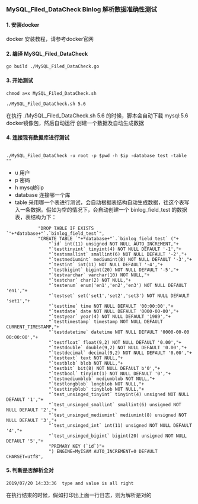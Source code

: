 ### MySQL_Filed_DataCheck Binlog 解析数据准确性测试


#### 1. 安装docker

docker 安装教程，请参考docker官网

#### 2. 编译  MySQL_Filed_DataCheck

```
go build ./MySQL_Filed_DataCheck.go

```


#### 3. 开始测试

```
chmod a+x MySQL_Filed_DataCheck.sh

./MySQL_Filed_DataCheck.sh 5.6

```

在执行 ./MySQL_Filed_DataCheck.sh 5.6 的时候，脚本会自动下载 mysql:5.6 docker镜像包，然后自动运行 创建一个数据及自动生成数据


#### 4. 连接现有数据库进行测试

```

./MySQL_Filed_DataCheck -u root -p $pwd -h $ip -database test -table ""

```

- u 用户
- p 密码
- h mysql的ip
- database 连接哪一个库
- table 采用哪一个表进行测试，会自动根据表结构自动生成数据，往这个表写入一条数据。假如为空的情况下，会自动创建一个 binlog_field_test 的数据表，表结构为下：

```
			"DROP TABLE IF EXISTS `"+*database+"`.`binlog_field_test`",
			"CREATE TABLE `"+*database+"`.`binlog_field_test` ("+
				"`id` int(11) unsigned NOT NULL AUTO_INCREMENT,"+
				"`testtinyint` tinyint(4) NOT NULL DEFAULT '-1',"+
				"`testsmallint` smallint(6) NOT NULL DEFAULT '-2',"+
				"`testmediumint` mediumint(8) NOT NULL DEFAULT '-3',"+
				"`testint` int(11) NOT NULL DEFAULT '-4',"+
				"`testbigint` bigint(20) NOT NULL DEFAULT '-5',"+
				"`testvarchar` varchar(10) NOT NULL,"+
				"`testchar` char(2) NOT NULL,"+
				"`testenum` enum('en1','en2','en3') NOT NULL DEFAULT 'en1',"+
				"`testset` set('set1','set2','set3') NOT NULL DEFAULT 'set1',"+
				"`testtime` time NOT NULL DEFAULT '00:00:00',"+
				"`testdate` date NOT NULL DEFAULT '0000-00-00',"+
				"`testyear` year(4) NOT NULL DEFAULT '1989',"+
				"`testtimestamp` timestamp NOT NULL DEFAULT CURRENT_TIMESTAMP,"+
				"`testdatetime` datetime NOT NULL DEFAULT '0000-00-00 00:00:00',"+
				"`testfloat` float(9,2) NOT NULL DEFAULT '0.00',"+
				"`testdouble` double(9,2) NOT NULL DEFAULT '0.00',"+
				"`testdecimal` decimal(9,2) NOT NULL DEFAULT '0.00',"+
				"`testtext` text NOT NULL,"+
				"`testblob` blob NOT NULL,"+
				"`testbit` bit(8) NOT NULL DEFAULT b'0',"+
				"`testbool` tinyint(1) NOT NULL DEFAULT '0',"+
				"`testmediumblob` mediumblob NOT NULL,"+
				"`testlongblob` longblob NOT NULL,"+
				"`testtinyblob` tinyblob NOT NULL,"+
				"`test_unsinged_tinyint` tinyint(4) unsigned NOT NULL DEFAULT '1',"+
				"`test_unsinged_smallint` smallint(6) unsigned NOT NULL DEFAULT '2',"+
				"`test_unsinged_mediumint` mediumint(8) unsigned NOT NULL DEFAULT '3',"+
				"`test_unsinged_int` int(11) unsigned NOT NULL DEFAULT '4',"+
				"`test_unsinged_bigint` bigint(20) unsigned NOT NULL DEFAULT '5',"+
				"PRIMARY KEY (`id`)"+
				") ENGINE=MyISAM AUTO_INCREMENT=0 DEFAULT CHARSET=utf8",

```


#### 5. 判断是否解析全对

```
2019/07/20 14:33:36  type and value is all right

```

在执行结束的时候，假如打印出上面一行日志，则为解析是对的
